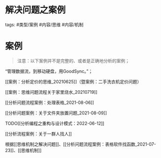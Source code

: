 

# 解决问题之案例

tags: #类型/案例  #内容/思维 #内容/机制 


# 案例

> 注意：以下案例并不是完整的、或者是正确地分析的案例；

“管理数据流，到移动硬盘，用GoodSync。”； 

[[案例：分析定价的思维_20210625]]（暨案例：二手洗衣机定价问题）


[[案例：思维问题流程关于家里烧水_20210719]]

[[分析问题流程案例：处理表格_2021-08-06]]

[[分析问题案例：关于文件夹放置问题_2021-08-09]]

TODO[[分析编程之重构与设计模式：2022-06-12]]


[[分析流程案例：关于一群人找人]]

根据[[思维机制之解决问题]]、[[分析问题流程案例：表格软件找函数_2021-07-23]]、[[思维机制]]


